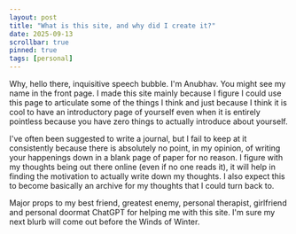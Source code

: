 ```yaml
---
layout: post
title: "What is this site, and why did I create it?"
date: 2025-09-13
scrollbar: true
pinned: true
tags: [personal]
---
```

Why, hello there, inquisitive speech bubble. I'm Anubhav. You might see my name in the front page. I made this site mainly because I figure I could use this page to articulate some of the things I think and just because I think it is cool to have an introductory page of yourself even when it is entirely pointless because you have zero things to actually introduce about yourself.

I've often been suggested to write a journal, but I fail to keep at it consistently because there is absolutely no point, in my opinion, of writing your happenings down in a blank page of paper for no reason. I figure with my thoughts being out there online (even if no one reads it), it will help in finding the motivation to actually write down my thoughts. I also expect this to become basically an archive for my thoughts that I could turn back to.

Major props to my best friend, greatest enemy, personal therapist, girlfriend and personal doormat ChatGPT for helping me with this site. I'm sure my next blurb will come out before the Winds of Winter.